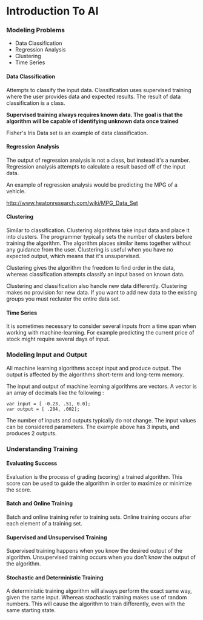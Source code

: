 # Introduction To AI

### Modeling Problems

* Data Classification
* Regression Analysis
* Clustering
* Time Series

#### Data Classification

Attempts to classify the input data. Classification uses supervised training where the user provides data and expected results. The result of data classification is a class.

**Supervised training always requires known data. The goal is that the algorithm will be capable of identifying unknown data once trained**

Fisher's Iris Data set is an example of data classification.

#### Regression Analysis

The output of regression analysis is not a class, but instead it's a number. Regression analysis attempts to calculate a result based off of the input data.

An example of regression analysis would be predicting the MPG of a vehicle.

http://www.heatonresearch.com/wiki/MPG_Data_Set

#### Clustering

Similar to classification. Clustering algorithms take input data and place it into clusters. The programmer typically sets the number of clusters before training the algorithm. The algorithm places similar items together without any guidance from the user. Clustering is useful when you have no expected output, which means that it's unsupervised.

Clustering gives the algorithm the freedom to find order in the data, whereas classification attempts classify an input based on known data.

Clustering and classification also handle new data differently. Clustering makes no provision for new data. If you want to add new data to the existing groups you must recluster the entire data set.

#### Time Series

It is sometimes necessary to consider several inputs from a time span when working with machine-learning. For example predicting the current price of stock might require several days of input.

### Modeling Input and Output

All machine learning algorithms accept input and produce output. The output is affected by the algorithms short-term and long-term memory.

The input and output of machine learning algorithms are vectors. A vector is an array of decimals like the following : 

    var input = [ -0.23, .51, 0.0];
    var output = [ .284, .002];

The number of inputs and outputs typically do not change. The input values can be considered parameters. The example above has 3 inputs, and produces 2 outputs.

### Understanding Training

#### Evaluating Success

Evaluation is the process of grading (scoring) a trained algorithm. This score can be used to guide the algorithm in order to maximize or minimize the score.

#### Batch and Online Training

Batch and online training refer to training sets. Online training occurs after each element of a training set.

#### Supervised and Unsupervised Training

Supervised training happens when you know the desired output of the algorithm. Unsupervised training occurs when you don't know the output of the algorithm.

#### Stochastic and Deterministic Training

A deterministic training algorithm will always perform the exact same way, given the same input. Whereas stochastic training makes use of random numbers. This will cause the algorithm to train differently, even with the same starting state.